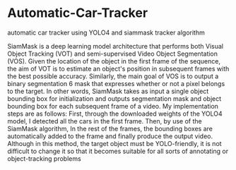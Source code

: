 # Automatic-Car-Tracker
automatic car tracker using YOLO4 and siammask tracker algorithm

SiamMask is a deep learning model architecture that performs both Visual Object
Tracking (VOT) and semi-supervised Video Object Segmentation (VOS). Given
the location of the object in the first frame of the sequence, the aim of VOT is to
estimate an object's position in subsequent frames with the best possible
accuracy. Similarly, the main goal of VOS is to output a binary segmentation
6
mask that expresses whether or not a pixel belongs to the target. In other words,
SiamMask takes as input a single object bounding box for initialization and
outputs segmentation mask and object bounding box for each subsequent frame
of a video.
My implementation steps are as follows:
First, through the downloaded weights of the YOLO4 model, I detected all the
cars in the first frame.
Then, by use of the SiamMask algorithm, In the rest of the frames, the bounding
boxes are automatically added to the frame and finally produce the output video.
Although in this method, the target object must be YOLO-friendly, it is not difficult
to change it so that it becomes suitable for all sorts of annotating or
object-tracking problems 
